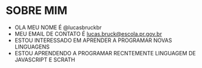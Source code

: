 # SOBRE MIM

- OLA MEU NOME É @lucasbruckbr
- MEU EMAIL DE CONTATO É lucas.bruck@escola.pr.gov.br
- ESTOU INTERESSADO EM APRENDER A PROGRAMAR NOVAS LINGUAGENS
- ESTOU APRENDENDO A PROGRAMAR RECNTEMENTE LINGUAGEM DE JAVASCRIPT E SCRATH

<!---
lucasbruckbr/lucasbruckbr is a ✨ special ✨ repository because its `README.md` (this file) appears on your GitHub profile.
You can click the Preview link to take a look at your changes.
--->
